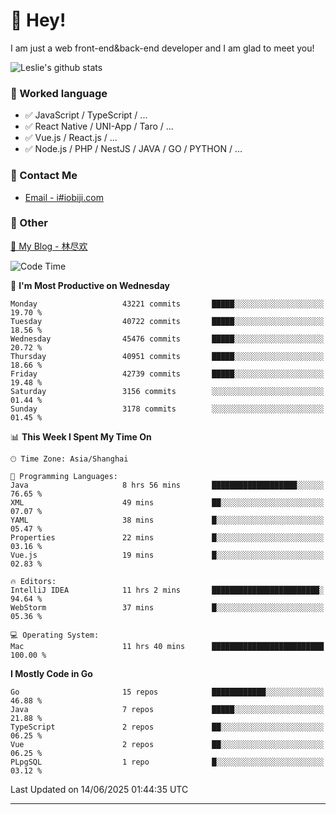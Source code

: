 # 👋 Hey!

I am just a web front-end&back-end developer and I am glad to meet you!

![Leslie's github stats](https://github-readme-stats.vercel.app/api?username=unsafe-ptr&&show_icons=true&&title_color=1abc9c&&icon_color=1abc9c)


### 📝 Worked language

- ✅ JavaScript / TypeScript / ...
- ✅ React Native / UNI-App / Taro / ...
- ✅ Vue.js / React.js / ...
- ✅ Node.js / PHP / NestJS / JAVA / GO / PYTHON / ...

### 📮 Contact Me

- [Email - i#iobiji.com](mailto:i@iobiji.com)


### 🤪 Other

[📌 My Blog - 林尽欢](https://iobiji.com)

<!--START_SECTION:waka-->
![Code Time](http://img.shields.io/badge/Code%20Time-1%2C772%20hrs%2052%20mins-blue)

📅 **I'm Most Productive on Wednesday** 

```text
Monday                   43221 commits       █████░░░░░░░░░░░░░░░░░░░░   19.70 % 
Tuesday                  40722 commits       █████░░░░░░░░░░░░░░░░░░░░   18.56 % 
Wednesday                45476 commits       █████░░░░░░░░░░░░░░░░░░░░   20.72 % 
Thursday                 40951 commits       █████░░░░░░░░░░░░░░░░░░░░   18.66 % 
Friday                   42739 commits       █████░░░░░░░░░░░░░░░░░░░░   19.48 % 
Saturday                 3156 commits        ░░░░░░░░░░░░░░░░░░░░░░░░░   01.44 % 
Sunday                   3178 commits        ░░░░░░░░░░░░░░░░░░░░░░░░░   01.45 % 
```


📊 **This Week I Spent My Time On** 

```text
🕑︎ Time Zone: Asia/Shanghai

💬 Programming Languages: 
Java                     8 hrs 56 mins       ███████████████████░░░░░░   76.65 % 
XML                      49 mins             ██░░░░░░░░░░░░░░░░░░░░░░░   07.07 % 
YAML                     38 mins             █░░░░░░░░░░░░░░░░░░░░░░░░   05.47 % 
Properties               22 mins             █░░░░░░░░░░░░░░░░░░░░░░░░   03.16 % 
Vue.js                   19 mins             █░░░░░░░░░░░░░░░░░░░░░░░░   02.83 % 

🔥 Editors: 
IntelliJ IDEA            11 hrs 2 mins       ████████████████████████░   94.64 % 
WebStorm                 37 mins             █░░░░░░░░░░░░░░░░░░░░░░░░   05.36 % 

💻 Operating System: 
Mac                      11 hrs 40 mins      █████████████████████████   100.00 % 
```

**I Mostly Code in Go** 

```text
Go                       15 repos            ████████████░░░░░░░░░░░░░   46.88 % 
Java                     7 repos             █████░░░░░░░░░░░░░░░░░░░░   21.88 % 
TypeScript               2 repos             ██░░░░░░░░░░░░░░░░░░░░░░░   06.25 % 
Vue                      2 repos             ██░░░░░░░░░░░░░░░░░░░░░░░   06.25 % 
PLpgSQL                  1 repo              █░░░░░░░░░░░░░░░░░░░░░░░░   03.12 % 
```




 Last Updated on 14/06/2025 01:44:35 UTC
<!--END_SECTION:waka-->
---
